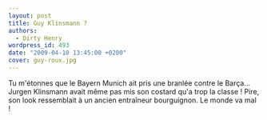 ```yaml
---
layout: post
title: Guy Klinsmann ?
authors:
  - Dirty Henry
wordpress_id: 493
date: "2009-04-10 13:45:00 +0200"
cover: guy-roux.jpg
---
```


Tu m'étonnes que le Bayern Munich ait pris une branlée contre le Barça… Jurgen
Klinsmann avait même pas mis son costard qu'a trop la classe ! Pire, son look
ressemblait à un ancien entraîneur bourguignon. Le monde va mal !
